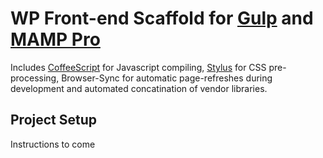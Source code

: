 WP Front-end Scaffold for [Gulp](http://gulpjs.com/) and [MAMP Pro](https://www.mamp.info)
================================================================

Includes [CoffeeScript](http://coffeescript.org/) for Javascript compiling, [Stylus](http://learnboost.github.io/stylus/) for CSS pre-processing, Browser-Sync for automatic page-refreshes during development and automated concatination of vendor libraries.

Project Setup
-------------
Instructions to come
<!-- - Install Node
 - [Node.js Installer](http://nodejs.org/)
- Install Gulp globally
 - `sudo npm install -g gulp`
- Clone and cd into the repo
 - `git clone https://github.com/shiftsave/gulp-frontend-scaffold-v1.0.git && cd gulp-frontend-scaffold-v1.0`
- Then install Gulp task dependencies
 - `npm install'


Development Tasks
-----------------
To run use the command `gulp` then navigate to `http://localhost:8080` (or IP address).


A Few Notes on Folder Structure
-------------------------------
- **Assets** like **images**, **audio**, **webfonts**, **etc** are created in `src/assets` and will automatically be moved over to the **public** folder, mirroring the folder structure where they came from.
- **Html** in `html` will be copied over to the `public` root.  **The public directory never needs to be touched.**
- **Scripts** such as **CoffeeScript** and **JavaScript** are placed here and compiled over to public on save.
- **Styles** is where **Stylus** files go, and are compiled over to **public** on save.
- **Vendor** is where are vendor sources go, When changes are made to this directory, the **Gulpfile** `concat` task should be updated to include the newly added files.-->
